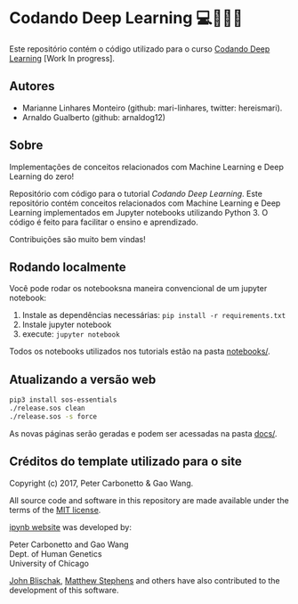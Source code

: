 # Codando Deep Learning :computer::thinking::brazil:

Este repositório contém o código utilizado para o curso [Codando Deep Learning](https://mari-linhares.github.io/codando-deep-learning/) [Work In progress].

## Autores

* Marianne Linhares Monteiro (github: mari-linhares, twitter: hereismari).
* Arnaldo Gualberto (github: arnaldog12)

## Sobre

Implementações de conceitos relacionados com Machine Learning e Deep Learning do zero!

Repositório com código para o tutorial *Codando Deep Learning*. Este repositório contém conceitos relacionados com Machine Learning e Deep Learning implementados em Jupyter notebooks utilizando Python 3. O código é feito para facilitar o ensino e aprendizado.

Contribuições são muito bem vindas!


## Rodando localmente

Você pode rodar os notebooksna maneira convencional de um jupyter notebook:

1. Instale as dependências necessárias: `pip install -r requirements.txt`
2. Instale jupyter notebook
3. execute: `jupyter notebook`

Todos os notebooks utilizados nos tutorials estão na pasta [notebooks/](notebooks/).

## Atualizando a versão web

```bash
pip3 install sos-essentials
./release.sos clean
./release.sos -s force
```

As novas páginas serão geradas e podem ser acessadas na pasta [docs/](docs/).

## Créditos do template utilizado para o site

Copyright (c) 2017, Peter Carbonetto & Gao Wang.

All source code and software in this repository are made available
under the terms of the [MIT license](https://opensource.org/licenses/MIT).

[ipynb website](https://github.com/stephenslab/ipynb-website) was developed by:

Peter Carbonetto and Gao Wang<br>
Dept. of Human Genetics<br>
University of Chicago<br>

[John Blischak](https://github.com/jdblischak),
[Matthew Stephens](http://stephenslab.uchicago.edu) and others have
also contributed to the development of this software.
